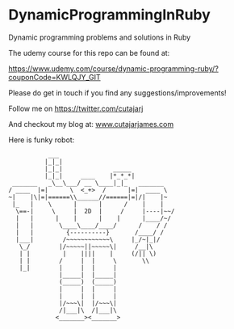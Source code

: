 # DynamicProgrammingInRuby

Dynamic programming problems and solutions in Ruby

The udemy course for this repo can be found at:

https://www.udemy.com/course/dynamic-programming-ruby/?couponCode=KWLQJY_GIT

Please do get in touch if you find any suggestions/improvements!

Follow me on https://twitter.com/cutajarj

And checkout my blog at: www.cutajarjames.com

Here is funky robot:

```
           ___
          |_|_|
          |_|_|              _____
          |_|_|     ____    |*_*_*|
 _______   _\__\___/ __ \____|_|_   _______
/ ____  |=|      \  <_+>  /      |=|  ____ \
~|    |\|=|======\\______//======|=|/|    |~
 |_   |    \      |      |      /    |    |
  \==-|     \     |  2D  |     /     |----|~~/
  |   |      |    |      |    |      |____/~/
  |   |       \____\____/____/      /    / /
  |   |         {----------}       /____/ /
  |___|        /~~~~~~~~~~~~\     |_/~|_|/
   \_/        |/~~~~~||~~~~~\|     /__|\
   | |         |    ||||    |     (/|| \)
   | |        /     |  |     \       \\
   |_|        |     |  |     |
              |_____|  |_____|
              (_____)  (_____)
              |     |  |     |
              |     |  |     |
              |/~~~\|  |/~~~\|
              /|___|\  /|___|\
             <_______><_______>
```

